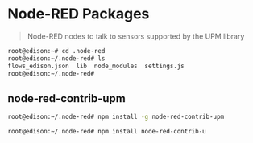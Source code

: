 # Node-RED Packages

> Node-RED nodes to talk to sensors supported by the UPM library

```sh
root@edison:~# cd .node-red
root@edison:~/.node-red# ls
flows_edison.json  lib  node_modules  settings.js
root@edison:~/.node-red# 
```

## node-red-contrib-upm

```sh
root@edison:~/.node-red# npm install -g node-red-contrib-upm
```



```sh
root@edison:~/.node-red# npm install node-red-contrib-u
```



